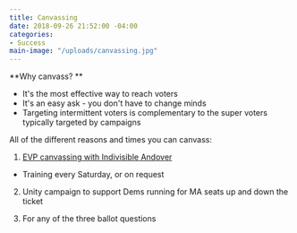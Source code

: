 ```yaml
---
title: Canvassing
date: 2018-09-26 21:52:00 -04:00
categories:
- Success
main-image: "/uploads/canvassing.jpg"
---
```


**Why canvass? **
* It's the most effective way to reach voters
* It's an easy ask - you don't have to change minds
* Targeting intermittent voters is complementary to the super voters typically targeted by campaigns

All of the different reasons and times you can canvass:
1. [EVP canvassing with Indivisible Andover](https://bit.ly/2LPgjfV)
* Training every Saturday, or on request

2. Unity campaign to support Dems running for MA seats up and down the ticket

3. For any of the three ballot questions